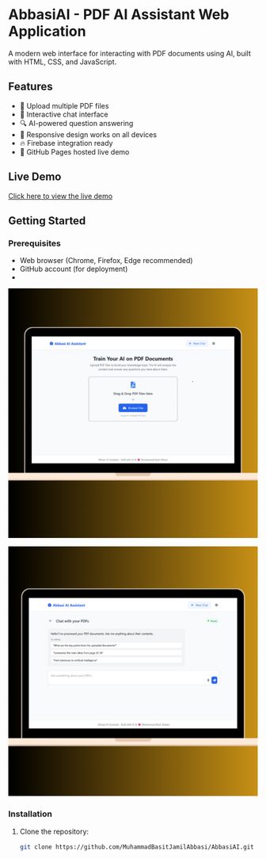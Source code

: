 # AbbasiAI - PDF AI Assistant Web Application

A modern web interface for interacting with PDF documents using AI, built with HTML, CSS, and JavaScript.
## Features

- 📁 Upload multiple PDF files
- 💬 Interactive chat interface
- 🔍 AI-powered question answering
- 📱 Responsive design works on all devices
- 🔥 Firebase integration ready
- 🚀 GitHub Pages hosted live demo

## Live Demo

[Click here to view the live demo](https://rawcdn.githack.com/MuhammadBasitJamilAbbasi/AbbasiAI/7fadb1d748fade50bed4bc62e10eba960b206e24/AI.html)

## Getting Started

### Prerequisites

- Web browser (Chrome, Firefox, Edge recommended)
- GitHub account (for deployment)
- 
![Example Image](https://raw.githubusercontent.com/MuhammadBasitJamilAbbasi/AbbasiAI/refs/heads/main/1.png?raw=true)

![Example Image](https://raw.githubusercontent.com/MuhammadBasitJamilAbbasi/AbbasiAI/refs/heads/main/2.png?raw=true)

### Installation

1. Clone the repository:
   ```bash
   git clone https://github.com/MuhammadBasitJamilAbbasi/AbbasiAI.git

